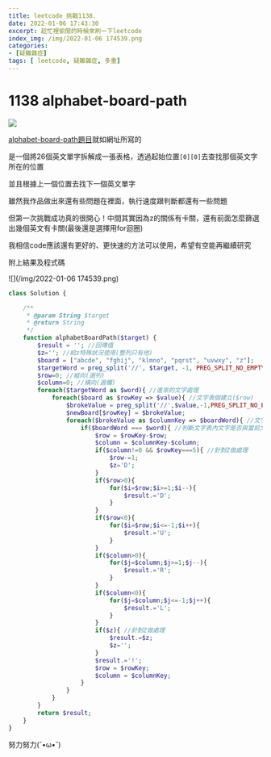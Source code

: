 ```yaml
---
title: leetcode 挑戰1138.
date: 2022-01-06 17:43:30
excerpt: 趁忙裡偷閒的時候來刷一下leetcode
index_img: /img/2022-01-06 174539.png
categories: 
- [疑難雜症]
tags: [ leetcode, 疑難雜症, 多重]
---
```


# 1138 alphabet-board-path

![](https://assets.leetcode.com/uploads/2019/07/28/azboard.png)

[alphabet-board-path題目](https://leetcode.com/problems/alphabet-board-path/)就如網址所寫的

是一個將26個英文單字拆解成一張表格，透過起始位置`[0][0]`去查找那個英文字所在的位置

並且根據上一個位置去找下一個英文單字

雖然我作品做出來還有些問題在裡面，執行速度跟判斷都還有一些問題

但第一次挑戰成功真的很開心！中間其實因為z的關係有卡關，還有前面怎麼篩選出幾個英文有卡關(最後還是選擇用for迴圈)

我相信code應該還有更好的、更快速的方法可以使用，希望有空能再繼續研究

附上結果及程式碼

![](/img/2022-01-06 174539.png)

```php
class Solution {

    /**
     * @param String $target
     * @return String
     */
    function alphabetBoardPath($target) {
        $result = ''; //回傳值
        $z=''; //給z特殊狀況使用(整列只有他)
        $board = ["abcde", "fghij", "klmno", "pqrst", "uvwxy", "z"]; 
        $targetWord = preg_split('//', $target, -1, PREG_SPLIT_NO_EMPTY);
        $row=0; //縱向(選列)
        $column=0; //橫向(選欄)
        foreach($targetWord as $word){ //進來的文字處理
            foreach($board as $rowKey => $value){ //文字表個建立($row)
                $brokeValue = preg_split('//',$value,-1,PREG_SPLIT_NO_EMPTY);
                $newBoard[$rowKey] = $brokeValue;
                foreach($brokeValue as $columnKey => $boardWord){ //文字表個建立($column)
                    if($boardWord === $word){ //判斷文字表內文字是否與當前文字相同
                        $row = $rowKey-$row;
                        $column = $columnKey-$column;
                        if($column!=0 && $rowKey===5){ //針對Z做處理
                            $row-=1;
                            $z='D';
                        }
                        if($row>0){
                            for($i=$row;$i>=1;$i--){
                                $result.='D';
                            }
                        }
                        if($row<0){
                            for($i=$row;$i<=-1;$i++){
                                $result.='U';
                            }
                        }
                        if($column>0){
                            for($j=$column;$j>=1;$j--){
                                $result.='R';
                            }
                        }
                        if($column<0){
                            for($j=$column;$j<=-1;$j++){
                                $result.='L';
                            }
                        }
                        if($z){ //針對Z做處理
                            $result.=$z;
                            $z='';
                        }
                        $result.='!';
                        $row = $rowKey;
                        $column = $columnKey;
                    }
                }
            }
        }
        return $result;
    }
}
```

努力努力(˘•ω•˘)